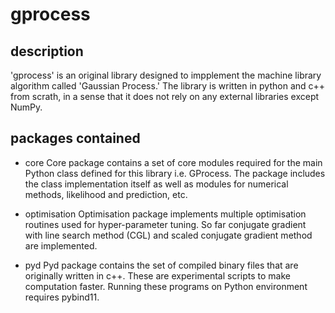 # gprocess

## description
'gprocess' is an original library designed to impplement the machine library algorithm called 'Gaussian Process.' The library is written in python and c++ from scrath, in a sense that it does not rely on any external libraries except NumPy.

## packages contained
- core
Core package contains a set of core modules required for the main Python class defined for this library i.e. GProcess. The package includes the class implementation itself as well as modules for numerical methods, likelihood and prediction, etc.

- optimisation 
Optimisation package implements multiple optimisation routines used for hyper-parameter tuning. So far conjugate gradient with line search method (CGL) and scaled conjugate gradient method are implemented.

- pyd
Pyd package contains the set of compiled binary files that are originally written in c++. These are experimental scripts to make computation faster. Running these programs on Python environment requires pybind11. 
